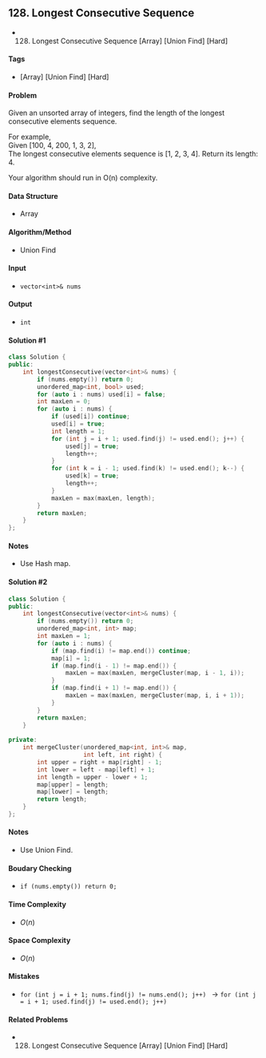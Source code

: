 ## 128. Longest Consecutive Sequence
- 128. Longest Consecutive Sequence [Array] [Union Find] [Hard]

#### Tags
- [Array] [Union Find] [Hard]

#### Problem
Given an unsorted array of integers, find the length of the longest consecutive elements sequence.

For example,  
Given [100, 4, 200, 1, 3, 2],  
The longest consecutive elements sequence is [1, 2, 3, 4]. Return its length: 4.

Your algorithm should run in O(n) complexity.

#### Data Structure
- Array

#### Algorithm/Method
- Union Find

#### Input
- `vector<int>& nums`

#### Output
- `int`

#### Solution #1
``` C++
class Solution {
public:
    int longestConsecutive(vector<int>& nums) {
        if (nums.empty()) return 0;
        unordered_map<int, bool> used;
        for (auto i : nums) used[i] = false;
        int maxLen = 0;
        for (auto i : nums) {
            if (used[i]) continue;
            used[i] = true;
            int length = 1;
            for (int j = i + 1; used.find(j) != used.end(); j++) {
                used[j] = true;
                length++;
            }
            for (int k = i - 1; used.find(k) != used.end(); k--) {
                used[k] = true;
                length++;
            }
            maxLen = max(maxLen, length);
        }
        return maxLen;
    }
};
```

#### Notes
- Use Hash map.

#### Solution #2
``` C++
class Solution {
public:
    int longestConsecutive(vector<int>& nums) {
        if (nums.empty()) return 0;
        unordered_map<int, int> map;
        int maxLen = 1;
        for (auto i : nums) {
            if (map.find(i) != map.end()) continue;
            map[i] = 1;
            if (map.find(i - 1) != map.end()) {
                maxLen = max(maxLen, mergeCluster(map, i - 1, i));
            }
            if (map.find(i + 1) != map.end()) {
                maxLen = max(maxLen, mergeCluster(map, i, i + 1));
            }
        }
        return maxLen;
    }
    
private:
    int mergeCluster(unordered_map<int, int>& map, 
                     int left, int right) {
        int upper = right + map[right] - 1;
        int lower = left - map[left] + 1;
        int length = upper - lower + 1;
        map[upper] = length;
        map[lower] = length;
        return length;
    }
};
```

#### Notes
- Use Union Find.

#### Boudary Checking
- `if (nums.empty()) return 0;`

#### Time Complexity
- $O(n)$

#### Space Complexity
- $O(n)$

#### Mistakes
- `for (int j = i + 1; nums.find(j) != nums.end(); j++) ` ->
  `for (int j = i + 1; used.find(j) != used.end(); j++) `

#### Related Problems
- 128. Longest Consecutive Sequence [Array] [Union Find] [Hard]
